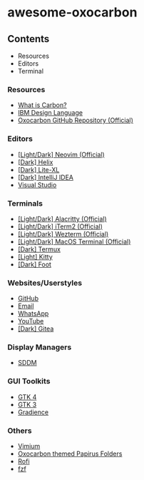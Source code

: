# awesome-oxocarbon

## Contents
* Resources
* Editors
* Terminal

### Resources
* [What is Carbon?](https://carbondesignsystem.com/all-about-carbon/what-is-carbon/)
* [IBM Design Language](https://www.ibm.com/design/language/)
* [Oxocarbon GitHub Repository (Official)](https://github.com/nyoom-engineering/oxocarbon)

### Editors
* [[Light/Dark] Neovim (Official)](https://github.com/nyoom-engineering/oxocarbon.nvim)
* [[Dark] Helix](https://discord.com/channels/1050624267592663050/1051039607308943400/1145408642561101854)
* [[Dark] Lite-XL](https://github.com/lite-xl/lite-xl-colors/blob/master/colors/oxocarbon-dark.lua)
* [[Dark] IntelliJ IDEA](https://github.com/ImLynxie/Oxocarbon)
* [Visual Studio](https://marketplace.visualstudio.com/items?itemName=ibmlover.oxocarbon)

### Terminals
* [[Light/Dark] Alacritty (Official)](https://github.com/nyoom-engineering/oxocarbon-alacritty)
* [[Light/Dark] iTerm2 (Official)](https://github.com/nyoom-engineering/oxocarbon-iterm2)
* [[Light/Dark] Wezterm (Official)](https://github.com/nyoom-engineering/oxocarbon-wezterm)
* [[Light/Dark] MacOS Terminal (Official)](https://github.com/nyoom-engineering/oxocarbon-terminal-app)
* [[Dark] Termux](https://discord.com/channels/1050624267592663050/1051039607308943400/1145370357864345640)
* [[Light] Kitty](https://discord.com/channels/1050624267592663050/1051038432043999303/1090730575054262343)
* [[Dark] Foot](https://discord.com/channels/1050624267592663050/1051038432043999303/1090730893448056842)

### Websites/Userstyles
* [GitHub](https://github.com/PedroVH/oxocarbon-userstyles/tree/main/github)
* [Email](https://github.com/PedroVH/oxocarbon-userstyles/tree/main/gmail)
* [WhatsApp](https://github.com/PedroVH/oxocarbon-userstyles/tree/main/whatsapp-web)
* [YouTube](https://github.com/PedroVH/oxocarbon-userstyles/tree/main/youtube)
* [[Dark] Gitea](https://git.rainnny.club/Rainnny/gitea-github-theme)

### Display Managers
* [SDDM](https://github.com/poach3r/sddm-oxocarbon)

### GUI Toolkits
* [GTK 4](https://discord.com/channels/1050624267592663050/1051039607308943400/1130969626814193815)
* [GTK 3](https://git.sr.ht/~ved/oxocarbon-gtk)
* [Gradience](https://gist.github.com/KPidS/8887c7c083c466261b94a3b7c02df9b9)

### Others
* [Vimium](https://discord.com/channels/1050624267592663050/1051038432043999303/1125567824212021328)
* [Oxocarbon themed Papirus Folders](https://github.com/BattleCh1cken/oxocarbon-papirus-folders)
* [Rofi](https://github.com/BattleCh1cken/oxocarbon-rofi/tree/main)
* [fzf](https://discord.com/channels/1050624267592663050/1051038432043999303/1063798954980024372)
